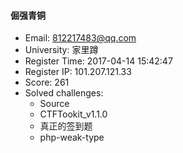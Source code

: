 #### 倔强青铜  

* Email: 812217483@qq.com  
* University: 家里蹲  
* Register Time: 2017-04-14 15:42:47  
* Register IP: 101.207.121.33  
* Score: 261  
* Solved challenges: 
  * Source  
  * CTFTookit_v1.1.0  
  * 真正的签到题  
  * php-weak-type  
